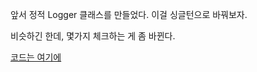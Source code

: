 앞서 정적 Logger 클래스를 만들었다. 이걸 싱글턴으로 바꿔보자.

비슷하긴 한데, 몇가지 체크하는 게 좀 바뀐다.

[코드는 여기에](https://github.com/yeonnex/java-OO/tree/master/src/singletonlogger)